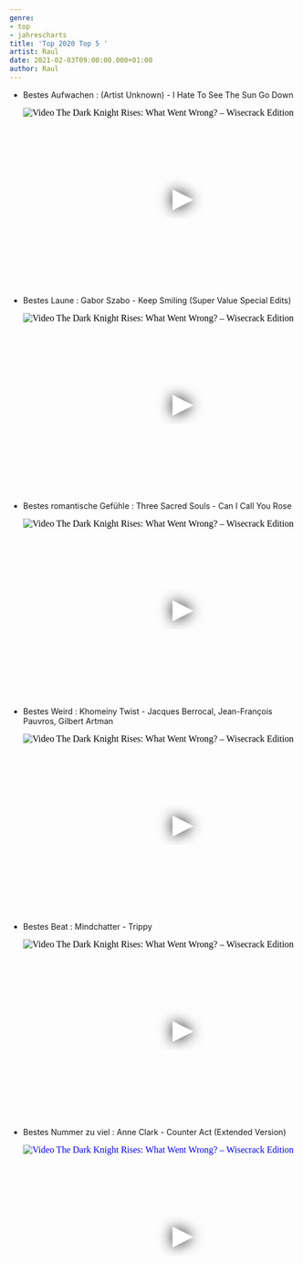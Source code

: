 ```yaml
---
genre:
- top
- jahrescharts
title: 'Top 2020 Top 5 '
artist: Raul
date: 2021-02-03T09:00:00.000+01:00
author: Raul
---
```


<div class="video-list-container">
<ul>
<li>
<p class="list-headline">Bestes Aufwachen : (Artist Unknown) - I Hate To See The Sun Go Down</p>
<div class="video-container ">
<iframe 
    width="560"
    height="315"
    src="https://www.youtube.com/embed/7Hl4JZLknjk"
    srcdoc="<style>*{padding:0;margin:0;overflow:hidden}html,body{height:100%}img,span{position:absolute;width:100%;top:0;bottom:0;margin:auto}span{height:1.5em;text-align:center;font:48px/1.5 sans-serif;color:white;text-shadow:0 0 0.5em black}</style><ahref=https://www.youtube.com/embed/7Hl4JZLknjk?autoplay=1><img src=https://img.youtube.com/vi/7Hl4JZLknjk/hqdefault.jpg alt='Video The Dark Knight Rises: What Went Wrong? – Wisecrack Edition'><span>▶</span></a>"
    frameborder="0"
    allow="accelerometer; autoplay; encrypted-media; gyroscope; picture-in-picture"
    allowfullscreen
></iframe>
</div>
</li>

<li>
<p class="list-headline">Bestes Laune : Gabor Szabo - Keep Smiling (Super Value Special Edits)</p>
<div class="video-container ">
<iframe 
    width="560"
    height="315"
    src="https://www.youtube.com/embed/SSVehaXqGMM"
    srcdoc="<style>*{padding:0;margin:0;overflow:hidden}html,body{height:100%}img,span{position:absolute;width:100%;top:0;bottom:0;margin:auto}span{height:1.5em;text-align:center;font:48px/1.5 sans-serif;color:white;text-shadow:0 0 0.5em black}</style><ahref=https://www.youtube.com/embed/SSVehaXqGMM?autoplay=1><img src=https://img.youtube.com/vi/SSVehaXqGMM/hqdefault.jpg alt='Video The Dark Knight Rises: What Went Wrong? – Wisecrack Edition'><span>▶</span></a>"
    frameborder="0"
    allow="accelerometer; autoplay; encrypted-media; gyroscope; picture-in-picture"
    allowfullscreen
></iframe>
</div>
</li>

<li>
<p class="list-headline">Bestes romantische Gefühle : Three Sacred Souls - Can I Call You Rose</p>
<div class="video-container ">
<iframe 
    width="560"
    height="315"
    src="https://www.youtube.com/embed/tpbcbj0bR5o"
    srcdoc="<style>*{padding:0;margin:0;overflow:hidden}html,body{height:100%}img,span{position:absolute;width:100%;top:0;bottom:0;margin:auto}span{height:1.5em;text-align:center;font:48px/1.5 sans-serif;color:white;text-shadow:0 0 0.5em black}</style><ahref=https://www.youtube.com/embed/tpbcbj0bR5o?autoplay=1><img src=https://img.youtube.com/vi/tpbcbj0bR5o/hqdefault.jpg alt='Video The Dark Knight Rises: What Went Wrong? – Wisecrack Edition'><span>▶</span></a>"
    frameborder="0"
    allow="accelerometer; autoplay; encrypted-media; gyroscope; picture-in-picture"
    allowfullscreen
></iframe>
</div>
</li>

<li>
<p class="list-headline">Bestes Weird : Khomeiny Twist - Jacques Berrocal, Jean-François Pauvros, Gilbert Artman</p>
<div class="video-container ">
<iframe 
    width="560"
    height="315"
    src="https://www.youtube.com/embed/ThSSD-32wQc"
    srcdoc="<style>*{padding:0;margin:0;overflow:hidden}html,body{height:100%}img,span{position:absolute;width:100%;top:0;bottom:0;margin:auto}span{height:1.5em;text-align:center;font:48px/1.5 sans-serif;color:white;text-shadow:0 0 0.5em black}</style><ahref=https://www.youtube.com/embed/ThSSD-32wQc?autoplay=1><img src=https://img.youtube.com/vi/ThSSD-32wQc/hqdefault.jpg alt='Video The Dark Knight Rises: What Went Wrong? – Wisecrack Edition'><span>▶</span></a>"
    frameborder="0" 
    allow="accelerometer; autoplay; encrypted-media; gyroscope; picture-in-picture"
    allowfullscreen
></iframe>
</div>
</li>

<li>
<p class="list-headline">Bestes Beat : Mindchatter - Trippy</p>
<div class="video-container ">
<iframe
    width="560"
    height="315"
    src="https://www.youtube.com/embed/MF-SkM7DGGE"
    srcdoc="<style>*{padding:0;margin:0;overflow:hidden}html,body{height:100%}img,span{position:absolute;width:100%;top:0;bottom:0;margin:auto}span{height:1.5em;text-align:center;font:48px/1.5 sans-serif;color:white;text-shadow:0 0 0.5em black}</style><ahref=https://www.youtube.com/embed/MF-SkM7DGGE?autoplay=1><img src=https://img.youtube.com/vi/MF-SkM7DGGE/hqdefault.jpg alt='Video The Dark Knight Rises: What Went Wrong? – Wisecrack Edition'><span>▶</span></a>"
    frameborder="0"
    allow="accelerometer; autoplay; encrypted-media; gyroscope; picture-in-picture"
    allowfullscreen
></iframe>
</div>
</li>
        
<li>
<p class="list-headline">Bestes Nummer zu viel : Anne Clark - Counter Act (Extended Version)</p>
<div class="video-container ">
<iframe 
    width="560"
    height="315"
    src="https://www.youtube.com/embed/4e2MmrCy8mE"
    srcdoc="<style>*{padding:0;margin:0;overflow:hidden}html,body{height:100%}img,span{position:absolute;width:100%;top:0;bottom:0;margin:auto}span{height:1.5em;text-align:center;font:48px/1.5 sans-serif;color:white;text-shadow:0 0 0.5em black}</style><a href=https://www.youtube.com/embed/4e2MmrCy8mE?autoplay=1><img src=https://img.youtube.com/vi/4e2MmrCy8mE/hqdefault.jpg alt='Video The Dark Knight Rises: What Went Wrong? – Wisecrack Edition'><span>▶</span></a>" 
    frameborder="0"
    allow="accelerometer; autoplay; encrypted-media; gyroscope; picture-in-picture"
    allowfullscreen
></iframe>
</div>

</li>
</ul>
</div>
